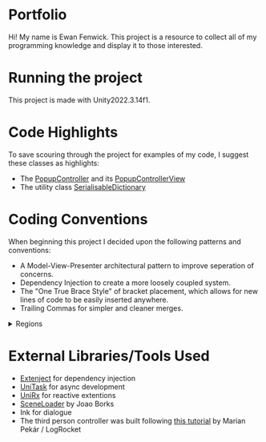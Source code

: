 # Portfolio
Hi! My name is Ewan Fenwick. This project is a resource to collect all of my programming knowledge and display it to those interested.

# Running the project
This project is made with Unity2022.3.14f1.

# Code Highlights
To save scouring through the project for examples of my code, I suggest these classes as highlights:
* The [PopupController](https://github.com/EwanFenwick/Portfolio/blob/master/Assets/Scripts/Popups/PopupController/PopupController.cs) and its [PopupControllerView](https://github.com/EwanFenwick/Portfolio/blob/master/Assets/Scripts/Popups/PopupController/PopupControllerView.cs)
* The utility class [SerialisableDictionary](https://github.com/EwanFenwick/Portfolio/blob/master/Assets/Scripts/Utilities/SerialisableDictionary.cs)

# Coding Conventions
When beginning this project I decided upon the following patterns and conventions:
* A Model-View-Presenter architectural pattern to improve seperation of concerns.
* Dependency Injection to create a more loosely coupled system.
* The "One True Brace Style" of bracket placement, which allows for new lines of code to be easily inserted anywhere.
* Trailing Commas for simpler and cleaner merges.

<details>
<summary>Regions</summary>
  
  For organisational purposes I have divided my code into regions that group similar areas. Use of regions in this way is mostly a personal preference, as it allows me to more easily focus on code that is relevent to my current task.
  
  ```
  #region Consts

  #region Editor Variables

  #region Variables

  #region Properties

  Constructor

  #region Lifecycle

  #region Public Methods

  #region Protected Methods

  #region Private Methods
  ```

</details>

# External Libraries/Tools Used
* [Extenject](https://github.com/Mathijs-Bakker/Extenject) for dependency injection
* [UniTask](https://github.com/Cysharp/UniTask) for async development
* [UniRx](https://github.com/neuecc/UniRx) for reactive extentions
* [SceneLoader](https://github.com/mygamedevtools/scene-loader/tree/main) by Joao Borks
* Ink for dialogue
* The third person controller was built following [this tutorial](https://blog.logrocket.com/building-third-person-controller-unity-new-input-system/) by Marian Pekár / LogRocket
